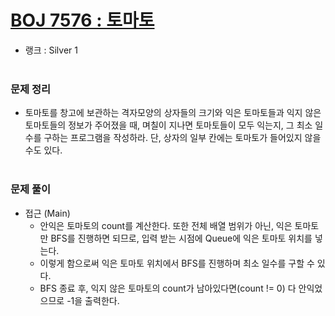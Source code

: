 # [BOJ 7576 : 토마토](https://www.acmicpc.net/problem/7576)
- 랭크 : Silver 1
  <br><br>
  
### 문제 정리
- 토마토를 창고에 보관하는 격자모양의 상자들의 크기와 익은 토마토들과 익지 않은 토마토들의 정보가 주어졌을 때, 며칠이 지나면 토마토들이 모두 익는지, 그 최소 일수를 구하는 프로그램을 작성하라. 단, 상자의 일부 칸에는 토마토가 들어있지 않을 수도 있다.
   <br><br>

### 문제 풀이
- 접근 (Main) 
  - 안익은 토마토의 count를 계산한다. 또한 전체 배열 범위가 아닌, 익은 토마토만 BFS를 진행하면 되므로, 입력 받는 시점에 Queue에 익은 토마토 위치를 넣는다.
  - 이렇게 함으로써 익은 토마토 위치에서 BFS를 진행하며 최소 일수를 구할 수 있다.
  - BFS 종료 후, 익지 않은 토마토의 count가 남아있다면(count != 0) 다 안익었으므로 -1을 출력한다. 
    
  

    
    


    
    


